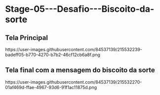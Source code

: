 # Stage-05---Desafio---Biscoito-da-sorte

<h2>Tela Principal</h2>
https://user-images.githubusercontent.com/84537139/215532239-badeff05-b770-4270-b7b2-46cf12cb6a8f.png


<h2>Tela final com a mensagem do biscoito da sorte</h2>
https://user-images.githubusercontent.com/84537139/215532270-01af469d-ffae-4967-93d6-91f1ac11875d.png

